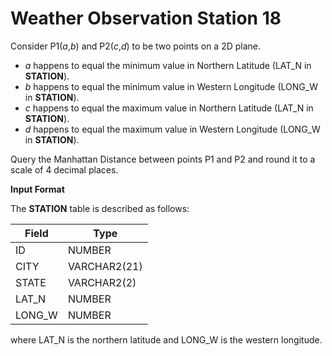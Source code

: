 # Weather Observation Station 18

Consider P1(*a*,*b*) and P2(*c*,*d*) to be two points on a 2D plane.

- *a* happens to equal the minimum value in Northern Latitude (LAT_N in **STATION**).
- *b* happens to equal the minimum value in Western Longitude (LONG_W in **STATION**).
- *c* happens to equal the maximum value in Northern Latitude (LAT_N in **STATION**).
- *d* happens to equal the maximum value in Western Longitude (LONG_W in **STATION**).

Query the Manhattan Distance between points P1 and P2 and round it to a scale of 4 decimal places.

**Input Format**

The **STATION** table is described as follows:

|Field|Type|
|---|---|
|ID|NUMBER|
|CITY|VARCHAR2(21)|
|STATE|VARCHAR2(2)|
|LAT_N|NUMBER|
|LONG_W|NUMBER|

where LAT_N is the northern latitude and LONG_W is the western longitude.
